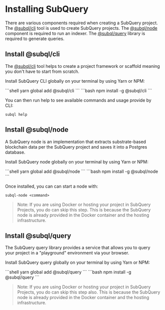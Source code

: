 # Installing SubQuery

There are various components required when creating a SubQuery project. The [@subql/cli](https://github.com/subquery/subql/tree/docs-new-section/packages/cli) tool is used to create SubQuery projects. The [@subql/node](https://github.com/subquery/subql/tree/docs-new-section/packages/node) component is required to run an indexer. The [@subql/query](https://github.com/subquery/subql/tree/docs-new-section/packages/query) library is required to generate queries.

## Install @subql/cli

The [@subql/cli](https://github.com/subquery/subql/tree/docs-new-section/packages/cli) tool helps to create a project framework or scaffold meaning you don't have to start from scratch.  

Install SubQuery CLI globally on your terminal by using Yarn or NPM:

<code-group>
  <code-block title="YARN" active>
  ```shell
  yarn global add @subql/cli
  ```
  </code-block>

  <code-block title="NPM">
  ```bash
  npm install -g @subql/cli
  ```
  </code-block>
</code-group>

You can then run help to see available commands and usage provide by CLI:

```shell
subql help
```
## Install @subql/node

A SubQuery node is an implementation that extracts substrate-based blockchain data per the SubQuery project and saves it into a Postgres database.

Install SubQuery node globally on your terminal by using Yarn or NPM:

<code-group>
  <code-block title="YARN" active>
  ```shell
  yarn global add @subql/node
  ```
  </code-block>

  <code-block title="NPM">
  ```bash
  npm install -g @subql/node
  ```
  </code-block>
</code-group>

Once installed, you can can start a node with:

```shell
subql-node <command>
```
> Note: If you are using Docker or hosting your project in SubQuery Projects, you do can skip this step. This is because the SubQuery node is already provided in the Docker container and the hosting infrastructure. 

## Install @subql/query

The SubQuery query library provides a service that allows you to query your project in a "playground" environment via your browser. 

Install SubQuery query globally on your terminal by using Yarn or NPM:

<code-group>
  <code-block title="YARN" active>
  ```shell
  yarn global add @subql/query
  ```
  </code-block>

  <code-block title="NPM">
  ```bash
  npm install -g @subql/query
  ```
  </code-block>
</code-group>

> Note: If you are using Docker or hosting your project in SubQuery Projects, you do can skip this step also. This is because the SubQuery node is already provided in the Docker container and the hosting infrastructure. 